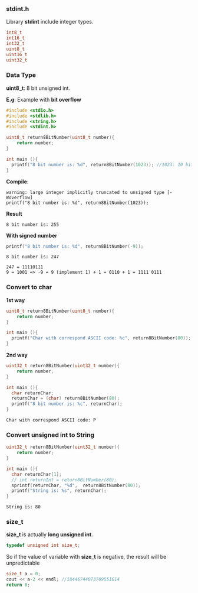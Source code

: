 ### stdint.h

Library **stdint** include integer types.

```c
int8_t
int16_t
int32_t
uint8_t
uint16_t
uint32_t
```

### Data Type 

**uint8_t**: 8 bit unsigned int.

**E.g**: Example with **bit overflow**

```c
#include <stdio.h>
#include <stdlib.h>
#include <string.h>     
#include <stdint.h>

uint8_t return8BitNumber(uint8_t number){
    return number;
}

int main (){
  printf("8 bit number is: %d", return8BitNumber(1023)); //1023: 10 bit
}
```

**Compile**:  

```
warning: large integer implicitly truncated to unsigned type [-Woverflow]
printf("8 bit number is: %d", return8BitNumber(1023));
```

**Result**

```
8 bit number is: 255
```

**With signed number**

```c
printf("8 bit number is: %d", return8BitNumber(-9));
```

```
8 bit number is: 247
```

```
247 = 11110111 
9 = 1001 => -9 = 9 (implement 1) + 1 = 0110 + 1 = 1111 0111
```

### Convert to char

**1st way**

```c
uint8_t return8BitNumber(uint8_t number){
    return number;
}

int main (){
  printf("Char with correspond ASCII code: %c", return8BitNumber(80));
}
```

**2nd way**

```c
uint32_t return8BitNumber(uint32_t number){
    return number;
}

int main (){
  char returnChar;
  returnChar = (char) return8BitNumber(80);
  printf("8 bit number is: %c", returnChar);
}
```

```
Char with correspond ASCII code: P
```

### Convert unsigned int to String

```c
uint32_t return8BitNumber(uint32_t number){
    return number;
}

int main (){
  char returnChar[1];
  // int returnInt = return8BitNumber(80);
  sprintf(returnChar, "%d",  return8BitNumber(80));
  printf("String is: %s", returnChar);
}
```

```
String is: 80    
```

### size_t

**size_t** is actually **long unsigned int**.

```c
typedef unsigned int size_t;
```

So if the value of variable with **size_t** is negative, the result will be unpredictable

```c
size_t a = 0;
cout << a-2 << endl; //18446744073709551614
return 0;
```